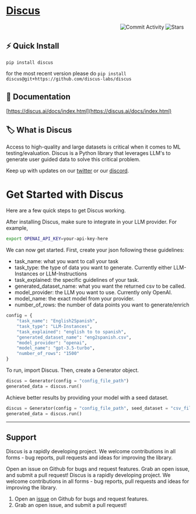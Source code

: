 # [Discus](https://discus.ai)

<div align="center" style="width:800px">
	
![Commit Activity](https://img.shields.io/github/commit-activity/m/discus-labs/discus) ![Stars](https://img.shields.io/github/stars/discus-labs/discus)

</div>


## ⚡ Quick Install

`pip install discus`

for the most recent version please do `pip install discus@git+https://github.com/discus-labs/discus`

## 📖 Documentation

[https://discus.ai/docs/index.html](https://discus.ai/docs/index.html)

## 🏷 What is Discus

Access to high-quality and large datasets is critical when it comes to ML testing/evaluation. Discus is a Python library that leverages LLM's to generate user guided data to solve this critical problem. 

Keep up with updates on our [twitter](https://twitter.com/discuslabs) or our [discord](https://discord.gg/t6ADqBKrdZ).

# Get Started with Discus
Here are a few quick steps to get Discus working.

After installing Discus, make sure to integrate in your LLM provider. For example,

```bash
export OPENAI_API_KEY=your-api-key-here
```

We can now get started. First, create your json following these guidelines:

* task_name: what you want to call your task
* task_type: the type of data you want to generate. Currently either LLM-Instances or LLM-Instructions
* task_explained: the specific guidelines of your task.
* generated_dataset_name: what you want the returned csv to be called.
* model_provider: the LLM you want to use. Currently only OpenAI.
* model_name: the exact model from your provider.
* number_of_rows: the number of data points you want to generate/enrich

```python
config = {
    "task_name": "English2Spanish",
    "task_type": "LLM-Instances",
    "task_explained": "english to to spanish",
    "generated_dataset_name": "eng2spanish.csv",
    "model_provider": "openai",
    "model_name": "gpt-3.5-turbo",
    "number_of_rows": "1500"
}
```

To run, import Discus. Then, create a Generator object.

```python
discus = Generator(config = "config_file_path")
generated_data = discus.run()
```

Achieve better results by providing your model with a seed dataset. 

```python
discus = Generator(config = "config_file_path", seed_dataset = "csv_file_path")
generated_data = discus.run()
```
---
## Support
Discus is a rapidly developing project. We welcome contributions in all forms - bug reports, pull requests and ideas for improving the library.

Open an issue on Github for bugs and request features.
Grab an open issue, and submit a pull request!
Discus is a rapidly developing project. We welcome contributions in all forms - bug reports, pull requests and ideas for improving the library.

1. Open an [issue](https://github.com/discus-labs/discus/issues) on Github for bugs and request features.
2. Grab an open issue, and submit a pull request!
